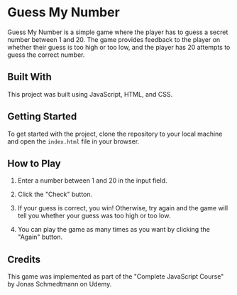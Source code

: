 # Guess My Number

Guess My Number is a simple game where the player has to guess a secret number between 1 and 20. The game provides feedback to the player on whether their guess is too high or too low, and the player has 20 attempts to guess the correct number.

## Built With

This project was built using JavaScript, HTML, and CSS.

## Getting Started

To get started with the project, clone the repository to your local machine and open the `index.html` file in your browser.

## How to Play

1. Enter a number between 1 and 20 in the input field.

2. Click the "Check" button.

3. If your guess is correct, you win! Otherwise, try again and the game will tell you whether your guess was too high or too low.

4. You can play the game as many times as you want by clicking the "Again" button.

## Credits

This game was implemented as part of the "Complete JavaScript Course" by Jonas Schmedtmann on Udemy.
